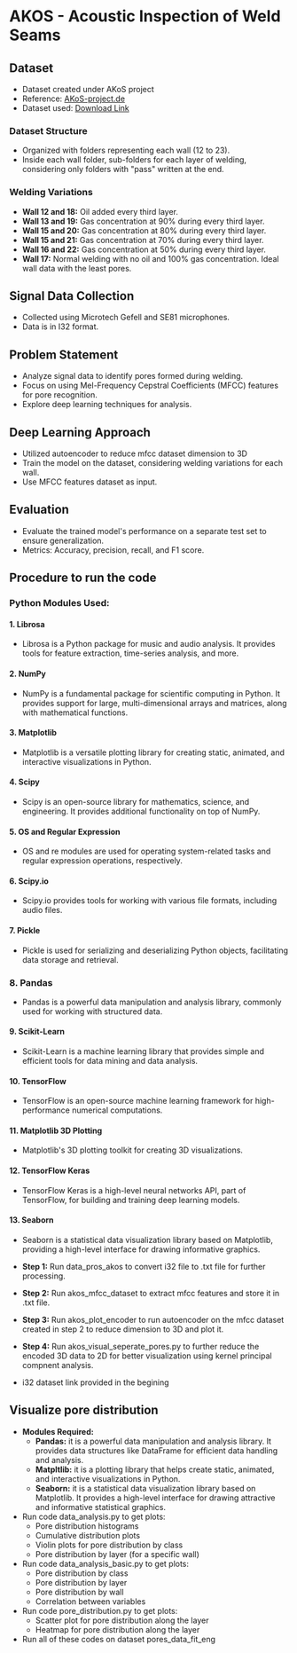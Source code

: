 # AKOS - Acoustic Inspection of Weld Seams

## Dataset
- Dataset created under AKoS project
- Reference: [AKoS-project.de](https://www.akos-projekt.de/index.php/beitraege)
- Dataset used: [Download Link](https://nx21454.your-storageshare.de/s/C5SF9GKQpzHRXfT/authenticate/showShare)

### Dataset Structure
- Organized with folders representing each wall (12 to 23).
- Inside each wall folder, sub-folders for each layer of welding, considering only folders with "pass" written at the end.

### Welding Variations
- **Wall 12 and 18:** Oil added every third layer.
- **Wall 13 and 19:** Gas concentration at 90% during every third layer.
- **Wall 15 and 20:** Gas concentration at 80% during every third layer.
- **Wall 15 and 21:** Gas concentration at 70% during every third layer.
- **Wall 16 and 22:** Gas concentration at 50% during every third layer.
- **Wall 17:** Normal welding with no oil and 100% gas concentration. Ideal wall data with the least pores.

## Signal Data Collection
- Collected using Microtech Gefell and SE81 microphones.
- Data is in I32 format.

## Problem Statement
- Analyze signal data to identify pores formed during welding.
- Focus on using Mel-Frequency Cepstral Coefficients (MFCC) features for pore recognition.
- Explore deep learning techniques for analysis.

## Deep Learning Approach
- Utilized autoencoder to reduce mfcc dataset dimension to 3D 
- Train the model on the dataset, considering welding variations for each wall.
- Use MFCC features dataset as input.

## Evaluation
- Evaluate the trained model's performance on a separate test set to ensure generalization.
- Metrics: Accuracy, precision, recall, and F1 score.

## Procedure to run the code
### Python Modules Used:

#### 1. Librosa
- Librosa is a Python package for music and audio analysis. It provides tools for feature extraction, time-series analysis, and more.

#### 2. NumPy
- NumPy is a fundamental package for scientific computing in Python. It provides support for large, multi-dimensional arrays and matrices, along with mathematical functions.

#### 3. Matplotlib
- Matplotlib is a versatile plotting library for creating static, animated, and interactive visualizations in Python.

#### 4. Scipy
- Scipy is an open-source library for mathematics, science, and engineering. It provides additional functionality on top of NumPy.

#### 5. OS and Regular Expression
- OS and re modules are used for operating system-related tasks and regular expression operations, respectively.

#### 6. Scipy.io
- Scipy.io provides tools for working with various file formats, including audio files.

#### 7. Pickle
- Pickle is used for serializing and deserializing Python objects, facilitating data storage and retrieval.

### 8. Pandas
- Pandas is a powerful data manipulation and analysis library, commonly used for working with structured data.

#### 9. Scikit-Learn
- Scikit-Learn is a machine learning library that provides simple and efficient tools for data mining and data analysis.

#### 10. TensorFlow
- TensorFlow is an open-source machine learning framework for high-performance numerical computations.

#### 11. Matplotlib 3D Plotting
- Matplotlib's 3D plotting toolkit for creating 3D visualizations.

#### 12. TensorFlow Keras
- TensorFlow Keras is a high-level neural networks API, part of TensorFlow, for building and training deep learning models.

#### 13. Seaborn
- Seaborn is a statistical data visualization library based on Matplotlib, providing a high-level interface for drawing informative graphics.

- **Step 1:** Run data_pros_akos to convert i32 file to .txt file for further processing.
- **Step 2:** Run akos_mfcc_dataset to extract mfcc features and store it in .txt file.
- **Step 3:** Run akos_plot_encoder to run autoencoder on the mfcc dataset created in step 2 to reduce dimension to 3D and plot it.
- **Step 4:** Run akos_visual_seperate_pores.py to further reduce the encoded 3D data to 2D for better visualization using kernel principal compnent analysis.
- i32 dataset link provided in the begining


## Visualize pore distribution
- **Modules Required:**
  - **Pandas:** it is a powerful data manipulation and analysis library. It provides data structures like DataFrame for efficient data handling and analysis.
  - **Matpltlib:** it is a plotting library that helps create static, animated, and interactive visualizations in Python.
  - **Seaborn:** it is a statistical data visualization library based on Matplotlib. It provides a high-level interface for drawing attractive and informative statistical graphics.
- Run code data_analysis.py to get plots:
  - Pore distribution histograms
  - Cumulative distribution plots
  - Violin plots for pore distribution by class
  - Pore distribution by layer (for a specific wall)
- Run code data_analysis_basic.py to get plots:
  - Pore distribution by class
  - Pore distribution by layer
  - Pore distribution by wall
  - Correlation between variables
- Run code pore_distribution.py to get plots:
  - Scatter plot for pore distribution along the layer
  - Heatmap for pore distribution along the layer  
- Run all of these codes on dataset pores_data_fit_eng
